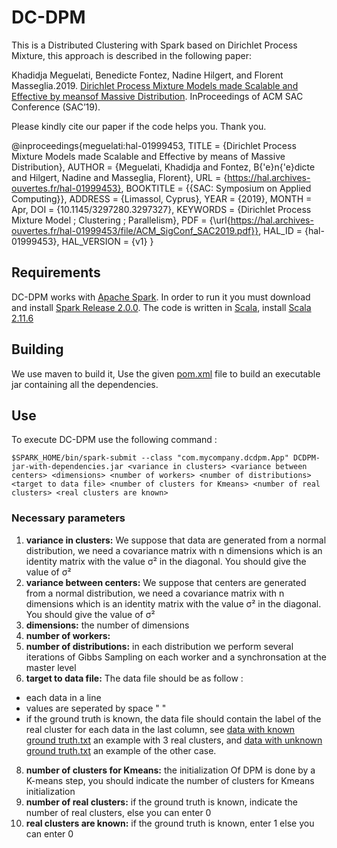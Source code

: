 # DC-DPM

This is a Distributed Clustering with Spark based on Dirichlet Process Mixture, this approach is described in the following paper:

Khadidja Meguelati, Benedicte Fontez, Nadine Hilgert, and Florent Masseglia.2019. [Dirichlet Process Mixture Models made Scalable and Effective by meansof Massive Distribution](https://hal.archives-ouvertes.fr/hal-01999453). InProceedings of ACM SAC Conference (SAC’19).

Please kindly cite our paper if the code helps you. Thank you.

@inproceedings{meguelati:hal-01999453,
  TITLE = {Dirichlet Process Mixture Models made Scalable and Effective by means of Massive Distribution},
  AUTHOR = {Meguelati, Khadidja and Fontez, B{\'e}n{\'e}dicte and Hilgert, Nadine and Masseglia, Florent},
  URL = {https://hal.archives-ouvertes.fr/hal-01999453},
  BOOKTITLE = {{SAC: Symposium on Applied Computing}},
  ADDRESS = {Limassol, Cyprus},
  YEAR = {2019},
  MONTH = Apr,
  DOI = {10.1145/3297280.3297327},
  KEYWORDS = {Dirichlet Process Mixture Model ; Clustering ; Parallelism},
  PDF = {\url{https://hal.archives-ouvertes.fr/hal-01999453/file/ACM_SigConf_SAC2019.pdf}},
  HAL_ID = {hal-01999453},
  HAL_VERSION = {v1}
}

## Requirements
DC-DPM works with [Apache Spark](http://spark.apache.org). In order to run it you must download and install [Spark Release 2.0.0](https://spark.apache.org/releases/spark-release-2-0-0.html).
The code is written in [Scala](https://www.scala-lang.org/), install [Scala 2.11.6](https://www.scala-lang.org/download/2.11.6.html)

## Building
We use maven to build it, Use the given [pom.xml](https://github.com/anonymeDoc/DC-DPM/blob/master/pom.xml) file to build an executable jar containing all the dependencies.

## Use
To execute DC-DPM use the following command :
```
$SPARK_HOME/bin/spark-submit --class "com.mycompany.dcdpm.App" DCDPM-jar-with-dependencies.jar <variance in clusters> <variance between centers> <dimensions> <number of workers> <number of distributions> <target to data file> <number of clusters for Kmeans> <number of real clusters> <real clusters are known>
```
### Necessary parameters
1. **variance in clusters:** We suppose that data are generated from a normal distribution, we need a covariance matrix with n dimensions which is an identity matrix with the value σ² in the diagonal. You should give the value of σ² 
2. **variance between centers:** We suppose that centers are generated from a normal distribution, we need a covariance matrix with n dimensions which is an identity matrix with the value σ² in the diagonal. You should give the value of σ² 
3. **dimensions:** the number of dimensions
5. **number of workers:**
6. **number of distributions:** in each distribution we perform several iterations of Gibbs Sampling on each worker and a synchronsation at the master level  
7. **target to data file:** The data file should be as follow :
  * each data in a line
  * values are seperated by space " "
  * if the ground truth is known, the data file should contain the label of the real cluster for each data in the last column, see [data with known ground truth.txt](https://github.com/anonymeDoc/DC-DPM/blob/master/data%20with%20known%20ground%20truth.txt) an example with 3 real clusters, and [data with unknown ground truth.txt](https://github.com/anonymeDoc/DC-DPM/blob/master/data%20with%20unknown%20ground%20truth.txt) an example of the other case.
8. **number of clusters for Kmeans:** the initialization Of DPM is done by a K-means step, you should indicate the number of clusters for Kmeans initialization
9. **number of real clusters:** if the ground truth is known, indicate the number of real clusters, else you can enter 0 
10. **real clusters are known:** if the ground truth is known, enter 1 else you can enter 0
